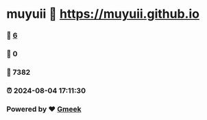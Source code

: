 # muyuii :link: https://muyuii.github.io 
### :page_facing_up: [6](https://muyuii.github.io/tag.html) 
### :speech_balloon: 0 
### :hibiscus: 7382 
### :alarm_clock: 2024-08-04 17:11:30 
### Powered by :heart: [Gmeek](https://github.com/Meekdai/Gmeek)
